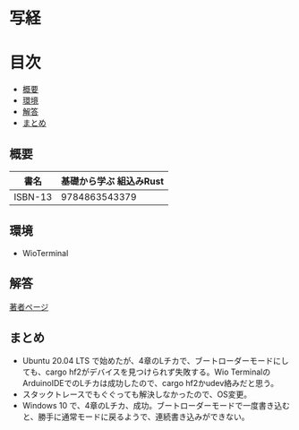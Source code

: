 写経
======================

# 目次

- [概要](#概要)
- [環境](#環境)
- [解答](#解答)
- [まとめ](#まとめ)

## 概要
| 書名 | 基礎から学ぶ 組込みRust |
----|---- 
| ISBN-13 | 9784863543379 |

## 環境
- WioTerminal

## 解答
[著者ページ](https://github.com/tomoyuki-nakabayashi/Embedded-Rust-from-Basics)

## まとめ
- Ubuntu 20.04 LTS で始めたが、4章のLチカで、ブートローダーモードにしても、cargo hf2がデバイスを見つけられず失敗する。Wio TerminalのArduinoIDEでのLチカは成功したので、cargo hf2かudev絡みだと思う。
- スタックトレースでもぐぐっても解決しなかったので、OS変更。
- Windows 10 で、4章のLチカ、成功。ブートローダーモードで一度書き込むと、勝手に通常モードに戻るようで、連続書き込みができない。
